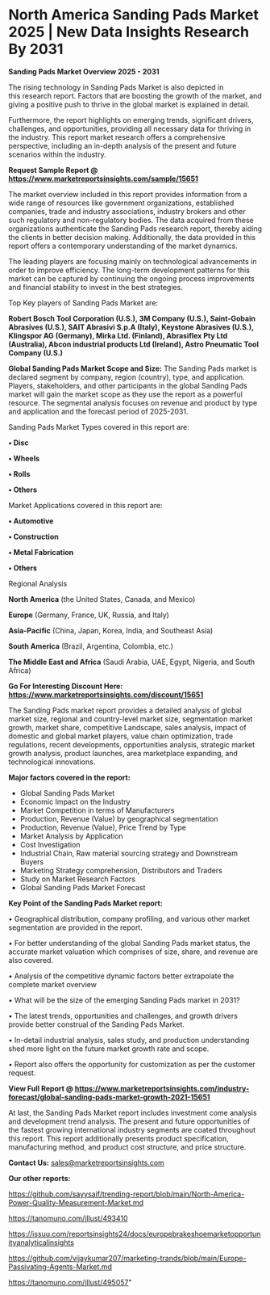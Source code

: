 # North America Sanding Pads Market 2025 | New Data Insights Research By 2031

<Strong> Sanding Pads Market Overview 2025 - 2031</strong>

The rising technology in Sanding Pads Market is also depicted in this research report. Factors that are boosting the growth of the market, and giving a positive push to thrive in the global market is explained in detail.

Furthermore, the report highlights on emerging trends, significant drivers, challenges, and opportunities, providing all necessary data for thriving in the industry. This report market research offers a comprehensive perspective, including an in-depth analysis of the present and future scenarios within the industry.

<strong>Request Sample Report @ <a href=https://www.marketreportsinsights.com/sample/15651>https://www.marketreportsinsights.com/sample/15651</a></strong>

The market overview included in this report provides information from a wide range of resources like government organizations, established companies, trade and industry associations, industry brokers and other such regulatory and non-regulatory bodies. The data acquired from these organizations authenticate the Sanding Pads research report, thereby aiding the clients in better decision making. Additionally, the data provided in this report offers a contemporary understanding of the market dynamics.

The leading players are focusing mainly on technological advancements in order to improve efficiency. The long-term development patterns for this market can be captured by continuing the ongoing process improvements and financial stability to invest in the best strategies.

Top Key players of Sanding Pads Market are:

<strong>Robert Bosch Tool Corporation (U.S.), 3M Company (U.S.), Saint-Gobain Abrasives (U.S.), SAIT Abrasivi S.p.A (Italy), Keystone Abrasives (U.S.), Klingspor AG (Germany), Mirka Ltd. (Finland), Abrasiflex Pty Ltd (Australia), Abcon industrial products Ltd (Ireland), Astro Pneumatic Tool Company (U.S.)</strong>

<strong><b>Global Sanding Pads Market Scope and Size:</b></strong>
The Sanding Pads market is declared segment by company, region (country), type, and application. Players, stakeholders, and other participants in the global Sanding Pads market will gain the market scope as they use the report as a powerful resource. The segmental analysis focuses on revenue and product by type and application and the forecast period of 2025-2031.

Sanding Pads Market Types covered in this report are:

<strong>• Disc

• Wheels

• Rolls

• Others</strong>

Market Applications covered in this report are:

<strong>• Automotive

• Construction

• Metal Fabrication

• Others</strong> 

Regional Analysis

<strong>North America</strong> (the United States, Canada, and Mexico)

<strong>Europe</strong> (Germany, France, UK, Russia, and Italy)

<strong>Asia-Pacific</strong> (China, Japan, Korea, India, and Southeast Asia)

<strong>South America</strong> (Brazil, Argentina, Colombia, etc.)

<strong>The Middle East and Africa</strong> (Saudi Arabia, UAE, Egypt, Nigeria, and South Africa)

<strong>Go For Interesting Discount Here: <a href=https://www.marketreportsinsights.com/discount/15651>https://www.marketreportsinsights.com/discount/15651</a></strong>

The Sanding Pads market report provides a detailed analysis of global market size, regional and country-level market size, segmentation market growth, market share, competitive Landscape, sales analysis, impact of domestic and global market players, value chain optimization, trade regulations, recent developments, opportunities analysis, strategic market growth analysis, product launches, area marketplace expanding, and technological innovations.

<strong><b>Major factors covered in the report:</b></strong>
<ul>
  <li>Global Sanding Pads Market </li>
  <li>Economic Impact on the Industry</li>
  <li>Market Competition in terms of Manufacturers</li>
  <li>Production, Revenue (Value) by geographical segmentation</li>
  <li>Production, Revenue (Value), Price Trend by Type</li>
  <li>Market Analysis by Application</li>
  <li>Cost Investigation</li>
  <li>Industrial Chain, Raw material sourcing strategy and Downstream Buyers</li>
  <li>Marketing Strategy comprehension, Distributors and Traders</li>
  <li>Study on Market Research Factors</li>
  <li>Global Sanding Pads Market Forecast</li>
</ul>

<strong><b>Key Point of the Sanding Pads Market report:</b></strong>

• Geographical distribution, company profiling, and various other market segmentation are provided in the report.

• For better understanding of the global Sanding Pads market status, the accurate market valuation which comprises of size, share, and revenue are also covered.

• Analysis of the competitive dynamic factors better extrapolate the complete market overview

• What will be the size of the emerging Sanding Pads market in 2031?

• The latest trends, opportunities and challenges, and growth drivers provide better construal of the Sanding Pads Market.

• In-detail industrial analysis, sales study, and production understanding shed more light on the future market growth rate and scope.

• Report also offers the opportunity for customization as per the customer request.

<strong><b>View Full Report @ <a href=https://www.marketreportsinsights.com/industry-forecast/global-sanding-pads-market-growth-2021-15651>https://www.marketreportsinsights.com/industry-forecast/global-sanding-pads-market-growth-2021-15651</a></b></strong>


At last, the Sanding Pads Market report includes investment come analysis and development trend analysis. The present and future opportunities of the fastest growing international industry segments are coated throughout this report. This report additionally presents product specification, manufacturing method, and product cost structure, and price structure.

<strong>Contact Us:</strong>
sales@marketreportsinsights.com

<strong>Our other reports:</strong>

<a href=https://github.com/sayysaif/trending-report/blob/main/North-America-Power-Quality-Measurement-Market.md>https://github.com/sayysaif/trending-report/blob/main/North-America-Power-Quality-Measurement-Market.md</a>

<a href=https://tanomuno.com/illust/493410>https://tanomuno.com/illust/493410</a>

<a href=https://issuu.com/reportsinsights24/docs/europebrakeshoemarketopportunityanalyticalinsights>https://issuu.com/reportsinsights24/docs/europebrakeshoemarketopportunityanalyticalinsights</a>

<a href=https://github.com/vijaykumar207/marketing-trands/blob/main/Europe-Passivating-Agents-Market.md>https://github.com/vijaykumar207/marketing-trands/blob/main/Europe-Passivating-Agents-Market.md</a>

<a href=https://tanomuno.com/illust/495057>https://tanomuno.com/illust/495057</a>"
